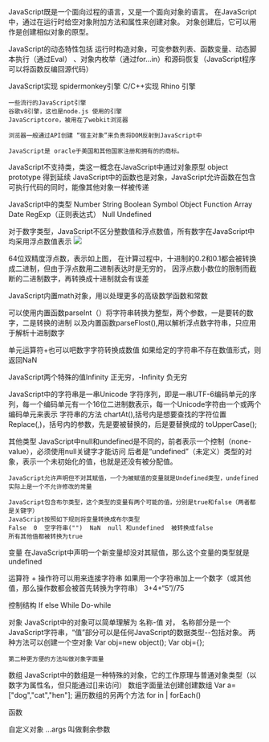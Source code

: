 JavaScript既是一个面向过程的语言，又是一个面向对象的语言。
在JavaScript中，通过在运行时给空对象附加方法和属性来创建对象。
对象创建后，它可以用作是创建相似对象的原型。

JavaScript的动态特性包括 运行时构造对象，可变参数列表、函数变量、动态脚本执行（通过Eval）
、对象内枚举（通过for…in）和源码恢复（JavaScript程序可以将函数反编回源代码）

JavaScript实现
	spidermonkey引擎  C/C++实现
	Rhino 引擎
	
	一些流行的JavaScript引擎
	谷歌v8引擎，这也是node.js 使用的引擎
	JavaScriptcore，被用在了webkit浏览器
	
	浏览器一般通过API创建 “宿主对象”来负责将DOM反射到JavaScript中
	
	JavaScript是 oracle于美国和其他国家注册和拥有的的商标。
	
	
JavaScript不支持类，类这一概念在JavaScript中通过对象原型 object prototype 得到延续
JavaScript中的函数也是对象，JavaScript允许函数在包含可执行代码的同时，能像其他对象一样被传递


JavaScript中的类型
	Number
	String
	Boolean
	Symbol
	Object
		Function
		Array
		Date
		RegExp（正则表达式）
	Null
	Undefined
	
对于数字类型，JavaScript不区分整数值和浮点数值，所有数字在JavaScript中均采用浮点数值表示
	![](https://i.loli.net/2020/03/31/i1EnhSdalBGj7tA.png)

64位双精度浮点数，表示如上图，
在计算过程中，十进制的0.2和0.1都会被转换成二进制，但由于浮点数用二进制表达时是无穷的，
因浮点数小数位的限制而截断的二进制数字，再转换成十进制就会有误差

JavaScript内置math对象，用以处理更多的高级数学函数和常数

可以使用内置函数parseInt（）将字符串转换为整型，两个参数，一是要转的数字，二是转换的进制
以及内置函数parseFlost(),用以解析浮点数字符串，只应用于解析十进制数字

单元运算符+也可以吧数字字符转换成数值
如果给定的字符串不存在数值形式，则返回NaN

JavaScript两个特殊的值Infinity 正无穷，-Infinity 负无穷


JavaScript中的字符串是一串Unicode 字符序列，即是一串UTF-6编码单元的序列，每一个编码单元有一个16位二进制数表示，每一个Unicode字符由一个或两个编码单元来表示
	字符串的方法
		chartAt(),括号内是想要查找的字符位置
		Replace(,)，括号内的参数，先是要被替换的，后是要替换成的
		toUpperCase();


其他类型
	JavaScript中null和undefined是不同的，前者表示一个控制（none-value），必须使用null关键字才能访问
	后者是“undefined”（未定义）类型的对象，表示一个未初始化的值，也就是还没有被分配值。
	
	JavaScript允许声明但不对其赋值，一个为被赋值的变量就是Undefined类型，undefined实际上是一个不允许修改的常量
	
	JavaScript包含布尔类型，这个类型的变量有两个可能的值，分别是true和false（两者都是关键字）
	JavaScript按照如下规则将变量转换成布尔类型
	False  0  空字符串("")  NaN  null 和undefined  被转换成false
	所有其他值都被转换为true
	
变量
	在JavaScript中声明一个新变量却没对其赋值，那么这个变量的类型就是undefined
	
运算符
	+ 操作符可以用来连接字符串
	如果用一个字符串加上一个数字（或其他值，那么操作数都会被首先转换为字符串）
	3+4+“5”//75
	
控制结构
	If else
	While 
	Do-while
	
对象
	JavaScript中的对象可以简单理解为 名称-值 对，
	名称部分是一个JavaScript字符串，“值”部分可以是任何JavaScript的数据类型--包括对象。
	两种方法可以创建一个空对象
		Var obj=new object();
		Var obj={};
		
	第二种更方便的方法叫做对象字面量
	
数组
	JavaScript中的数组是一种特殊的对象，它的工作原理与普通对象类型（以数字为属性名，但只能通过[]来访问）
	数组字面量法创建创建数组
	Var a=["dog","cat","hen"];
	遍历数组的另两个方法 for  in  |  forEach()
	
函数

自定义对象
	…args 叫做剩余参数
